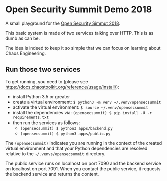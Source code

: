 # Open Security Summit Demo 2018

A small playground for the
[Open Security Simmut 2018](https://open-security-summit.org).

This basic system is made of two services talking over HTTP. This is as
dumb as can be.

The idea is indeed to keep it so simple that we can focus on learning about
Chaos Engineering.

## Run those two services

To get running, you need to
(please see https://docs.chaostoolkit.org/reference/usage/install/):

* install Python 3.5 or greater
* create a virtual environment: `$ python3 -m venv ~/.venv/opensecsummit`
* activate the virtual environment: `$ source ~/.venv/opensecsummit`
* install the dependencies via: `(opensecsummit) $ pip install -U -r requirements.txt`
* then run the services as follows:
  - `(opensecsummit) $ python3 apps/backend.py`
  - `(opensecsummit) $ python3 apps/public.py`

The `(opensecsummit)` indicates you are running in the context of the created
virtual environment and that your Python dependencies are resolved relative to
the `~/.venvs/opensecsummit` directory.

The public service runs on localhost on port 7090 and the backend service
on localhost on port 7091. When you contact the public service, it requests the
backend service and returns the content.

